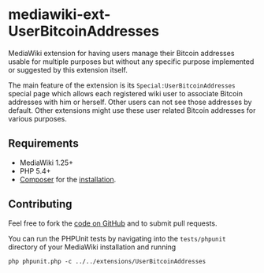 # mediawiki-ext-UserBitcoinAddresses
MediaWiki extension for having users manage their Bitcoin addresses usable for multiple purposes but 
without any specific purpose implemented or suggested by this extension itself.

The main feature of the extension is its `Special:UserBitcoinAddresses` special page which allows 
each registered wiki user to associate Bitcoin addresses with him or herself. Other users can not
see those addresses by default. Other extensions might use these user related Bitcoin addresses
for various purposes.

## Requirements

* MediaWiki 1.25+
* PHP 5.4+
* [Composer](https://getcomposer.org/) for the [installation](docs/INSTALL.md).

## Contributing

Feel free to fork the [code on GitHub](https://github.com/DanweDE/mediawiki-ext-UserBitcoinAddresses) 
and to submit pull requests.

You can run the PHPUnit tests by navigating into the `tests/phpunit` directory of your MediaWiki
installation and running

    php phpunit.php -c ../../extensions/UserBitcoinAddresses